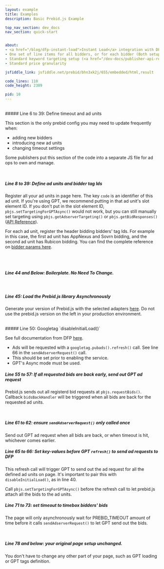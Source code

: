 ```yaml
---
layout: example
title: Examples
description: Basic Prebid.js Example

top_nav_section: dev_docs
nav_section: quick-start


about:
- <a href="/blog/dfp-instant-load">Instant Load</a> integration with DFP GPT single request asynchronous mode
- One set of line items for all bidders, or for each bidder (Both setups work with this example)
- Standard keyword targeting setup (<a href="/dev-docs/publisher-api-reference.html#bidderSettingsDefault">reference</a>).
- Standard price granularity

jsfiddle_link: jsfiddle.net/prebid/bhn3xk2j/655/embedded/html,result

code_lines: 110
code_height: 2389

pid: 10
---
```


<br>

<div markdown="1">
##### Line 6 to 39: Define timeout and ad units

This section is the only prebid config you may need to update frequently when:

- adding new bidders
- introducing new ad units
- changing timeout settings

Some publishers put this section of the code into a separate JS file for ad ops to own and manage.

</div>

<br>

<div markdown="1">

##### Line 8 to 39: Define ad units and bidder tag Ids

Register all your ad units in page here. The key `code` is an identifier of this ad unit. If you're using GPT, we recommend putting in that ad unit's slot element ID. If you don't put in the slot element ID, `pbjs.setTargetingForGPTAsync()` would not work, but you can still manually set targeting using `pbjs.getAdserverTargeting()` or `pbjs.getBidResponses()` ([API Reference](/dev-docs/publisher-api-reference.html)).

For each ad unit, register the header bidding bidders' tag Ids. For example in this case, the first ad unit has AppNexus and Sovrn bidding, and the second ad unit has Rubicon bidding. You can find the complete reference on [bidder params here](/dev-docs/bidders.html).

</div>

<br><br>

<div markdown="1">

##### Line 44 and Below: Boilerplate. No Need To Change.

</div>

<br>

<div markdown="1">

##### Line 45: Load the Prebid.js library Asynchronously

Generate your version of Prebid.js with the selected adapters [here](http://prebid.org/download.html). Do not use the prebid.js version on the left in your production environment.

</div>

<br>

<div markdown="1">
##### Line 50: Googletag `disableInitialLoad()`

See full documentation from DFP [here](https://developers.google.com/doubleclick-gpt/reference#googletag.PubAdsService_disableInitialLoad).

- Ads will be requested with a `googletag.pubads().refresh()` call. See line 66 in the `sendAdserverRequest()` call.
- This should be set prior to enabling the service.
- GPT's Async mode must be used.

</div>

<div markdown="1">

##### Line 55 to 57: If all requested bids are back early, send out GPT ad request

Prebid.js sends out all registerd bid requests at `pbjs.requestBids()`.
Callback `bidsBackHandler` will be triggered when all bids are back for the requested ad units. 

</div>

<br>

<div markdown="1">

##### Line 61 to 62: ensure `sendAdserverRequest()` only called once

Send out GPT ad request when all bids are back, or when timeout is hit, whichever comes earlier.

<div markdown="1">

##### Line 65 to 66: Set key-values before GPT `refresh()` to send ad requests to DFP

This refresh call will trigger GPT to send out the ad request for all the defined ad units on page. It's important to pair this with `disableInitialLoad()`, as in line 40.

Call `pbjs.setTargetingForGPTAsync()` before the refresh call to let prebid.js attach all the bids to the ad units.

</div>

<div markdown="1">

##### Line 71 to 73: set timeout to timebox bidders' bids

The page will only asynchronously wait for PREBID_TIMEOUT amount of time before it calls `sendAdserverRequest()` to let GPT send out the bids.

</div>

<br>

<div markdown="1">

##### Line 78 and below: your original page setup unchanged.

You don't have to change any other part of your page, such as GPT loading or GPT tags definition.


